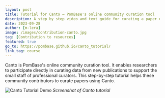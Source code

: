 ```yaml
---
layout: post
title: Tutorial for Canto – PomBase's online community curation tool
description: A step by step video and text guide for curating a paper using Canto
date: 2023-09-28
author: [m-lera]
image: /images/contribution-canto.jpg
tag: [Contribution to resources]
featured: true
go_to: https://pombase.github.io/canto_tutorial/
link_tag: course
---
```


Canto is PomBase's online community curation tool. It enables researchers to participate directly in curating data from new publications to support the small staff of professional curators. 
This step-by-step tutorial helps these community contributors to curate papers using Canto. 

![Canto Tutorial Demo]({{site.baseurl}}/images/canto-tutorial-demo.png)
*Screenshot of Canto tutorial*
